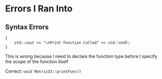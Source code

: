# Errors I Ran Into

## Syntax Errors
``` Matrix33::printFunc()
{
    std::cout << "\nPrint Function Called" << std::endl;
}

```
This is wrong because I need to declare the function type before I specify the scope of the function itself

Correct: ``` void Matrix33::printFunc() ```
